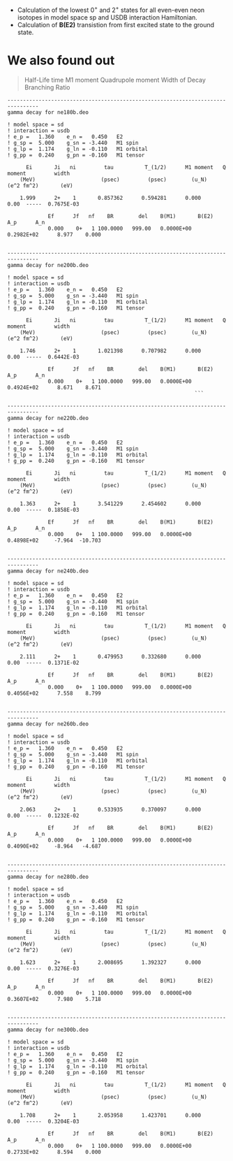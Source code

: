 * Calculation of the lowest $0^+$ and $2^+$ states for all even-even neon isotopes in model space sp and USDB interaction Hamiltonian.
* Calculation of  **B(E2)** transistion from first excited state to the ground state. 
# We also found out 
> Half-Life time
> M1 moment
> Quadrupole moment
> Width of Decay
> Branching Ratio
```
--------------------------------------------------------------------------------
gamma decay for ne180b.deo     

! model space = sd                                          
! interaction = usdb                                        
! e_p =   1.360    e_n =   0.450   E2                       
! g_sp =  5.000    g_sn = -3.440   M1 spin                  
! g_lp =  1.174    g_ln = -0.110   M1 orbital               
! g_pp =  0.240    g_pn = -0.160   M1 tensor                

      Ei       Ji   ni         tau          T_(1/2)      M1 moment   Q moment         width
    (MeV)                     (psec)         (psec)        (u_N)    (e^2 fm^2)       (eV)

    1.999      2+    1       0.857362      0.594281      0.000         0.00  -----  0.7675E-03      
                                                                                                    
             Ef      Jf   nf    BR        del    B(M1)       B(E2)           A_p      A_n           
             0.000    0+   1 100.0000   999.00   0.0000E+00  0.2982E+02      8.977    0.000         
                                                                                                    
```
```
--------------------------------------------------------------------------------
gamma decay for ne200b.deo     

! model space = sd                                          
! interaction = usdb                                        
! e_p =   1.360    e_n =   0.450   E2                       
! g_sp =  5.000    g_sn = -3.440   M1 spin                  
! g_lp =  1.174    g_ln = -0.110   M1 orbital               
! g_pp =  0.240    g_pn = -0.160   M1 tensor                

      Ei       Ji   ni         tau          T_(1/2)      M1 moment   Q moment         width
    (MeV)                     (psec)         (psec)        (u_N)    (e^2 fm^2)       (eV)

    1.746      2+    1       1.021398      0.707982      0.000         0.00  -----  0.6442E-03      
                                                                                                    
             Ef      Jf   nf    BR        del    B(M1)       B(E2)           A_p      A_n           
             0.000    0+   1 100.0000   999.00   0.0000E+00  0.4924E+02      8.671    8.671         
                                                            ```
```

```
--------------------------------------------------------------------------------
gamma decay for ne220b.deo     

! model space = sd                                          
! interaction = usdb                                        
! e_p =   1.360    e_n =   0.450   E2                       
! g_sp =  5.000    g_sn = -3.440   M1 spin                  
! g_lp =  1.174    g_ln = -0.110   M1 orbital               
! g_pp =  0.240    g_pn = -0.160   M1 tensor                

      Ei       Ji   ni         tau          T_(1/2)      M1 moment   Q moment         width
    (MeV)                     (psec)         (psec)        (u_N)    (e^2 fm^2)       (eV)

    1.363      2+    1       3.541229      2.454602      0.000         0.00  -----  0.1858E-03      
                                                                                                    
             Ef      Jf   nf    BR        del    B(M1)       B(E2)           A_p      A_n           
             0.000    0+   1 100.0000   999.00   0.0000E+00  0.4898E+02     -7.964  -10.703         
                                                                                                    
```


```
--------------------------------------------------------------------------------
gamma decay for ne240b.deo     

! model space = sd                                          
! interaction = usdb                                        
! e_p =   1.360    e_n =   0.450   E2                       
! g_sp =  5.000    g_sn = -3.440   M1 spin                  
! g_lp =  1.174    g_ln = -0.110   M1 orbital               
! g_pp =  0.240    g_pn = -0.160   M1 tensor                

      Ei       Ji   ni         tau          T_(1/2)      M1 moment   Q moment         width
    (MeV)                     (psec)         (psec)        (u_N)    (e^2 fm^2)       (eV)

    2.111      2+    1       0.479953      0.332680      0.000         0.00  -----  0.1371E-02      
                                                                                                    
             Ef      Jf   nf    BR        del    B(M1)       B(E2)           A_p      A_n           
             0.000    0+   1 100.0000   999.00   0.0000E+00  0.4056E+02      7.558    8.799         
                                                                                                    
```


```
--------------------------------------------------------------------------------
gamma decay for ne260b.deo     

! model space = sd                                          
! interaction = usdb                                        
! e_p =   1.360    e_n =   0.450   E2                       
! g_sp =  5.000    g_sn = -3.440   M1 spin                  
! g_lp =  1.174    g_ln = -0.110   M1 orbital               
! g_pp =  0.240    g_pn = -0.160   M1 tensor                

      Ei       Ji   ni         tau          T_(1/2)      M1 moment   Q moment         width
    (MeV)                     (psec)         (psec)        (u_N)    (e^2 fm^2)       (eV)

    2.063      2+    1       0.533935      0.370097      0.000         0.00  -----  0.1232E-02      
                                                                                                    
             Ef      Jf   nf    BR        del    B(M1)       B(E2)           A_p      A_n           
             0.000    0+   1 100.0000   999.00   0.0000E+00  0.4090E+02     -8.964   -4.687         
                                                                                                    

```



```
--------------------------------------------------------------------------------
gamma decay for ne280b.deo     

! model space = sd                                          
! interaction = usdb                                        
! e_p =   1.360    e_n =   0.450   E2                       
! g_sp =  5.000    g_sn = -3.440   M1 spin                  
! g_lp =  1.174    g_ln = -0.110   M1 orbital               
! g_pp =  0.240    g_pn = -0.160   M1 tensor                

      Ei       Ji   ni         tau          T_(1/2)      M1 moment   Q moment         width
    (MeV)                     (psec)         (psec)        (u_N)    (e^2 fm^2)       (eV)

    1.623      2+    1       2.008695      1.392327      0.000         0.00  -----  0.3276E-03      
                                                                                                    
             Ef      Jf   nf    BR        del    B(M1)       B(E2)           A_p      A_n           
             0.000    0+   1 100.0000   999.00   0.0000E+00  0.3607E+02      7.980    5.718         
                                                                                                    

```




```
--------------------------------------------------------------------------------
gamma decay for ne300b.deo     

! model space = sd                                          
! interaction = usdb                                        
! e_p =   1.360    e_n =   0.450   E2                       
! g_sp =  5.000    g_sn = -3.440   M1 spin                  
! g_lp =  1.174    g_ln = -0.110   M1 orbital               
! g_pp =  0.240    g_pn = -0.160   M1 tensor                

      Ei       Ji   ni         tau          T_(1/2)      M1 moment   Q moment         width
    (MeV)                     (psec)         (psec)        (u_N)    (e^2 fm^2)       (eV)

    1.708      2+    1       2.053958      1.423701      0.000         0.00  -----  0.3204E-03      
                                                                                                    
             Ef      Jf   nf    BR        del    B(M1)       B(E2)           A_p      A_n           
             0.000    0+   1 100.0000   999.00   0.0000E+00  0.2733E+02      8.594    0.000         
                                                                                                    

```
